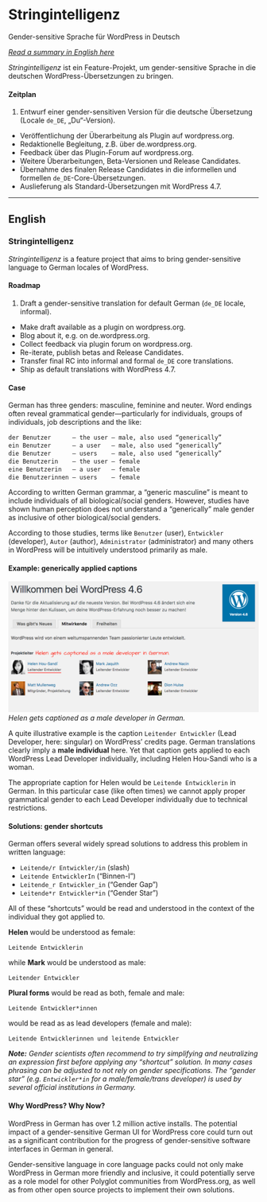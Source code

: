 # Stringintelligenz
Gender-sensitive Sprache für WordPress in Deutsch

[_Read a summary in English here_](#english)

_Stringintelligenz_ ist ein Feature-Projekt, um gender-sensitive Sprache in die deutschen WordPress-Übersetzungen zu bringen.

#### Zeitplan

1. Entwurf einer gender-sensitiven Version für die deutsche Übersetzung (Locale `de_DE`, „Du“-Version).
- Veröffentlichung der Überarbeitung als Plugin auf wordpress.org.
- Redaktionelle Begleitung, z.B. über de.wordpress.org.
- Feedback über das Plugin-Forum auf wordpress.org.
- Weitere Überarbeitungen, Beta-Versionen und Release Candidates.
- Übernahme des finalen Release Candidates in die informellen und formellen `de_DE`-Core-Übersetzungen.
- Auslieferung als Standard-Übersetzungen mit WordPress 4.7.

---

## English

### Stringintelligenz
_Stringintelligenz_ is a feature project that aims to bring gender-sensitive language to German locales of WordPress.

#### Roadmap

1. Draft a gender-sensitive translation for default German (`de_DE` locale, informal).
- Make draft available as a plugin on wordpress.org.
- Blog about it, e.g. on de.wordpress.org.
- Collect feedback via plugin forum on wordpress.org.
- Re-iterate, publish betas and Release Candidates.
- Transfer final RC into informal and formal `de_DE` core translations.
- Ship as default translations with WordPress 4.7.

#### Case
German has three genders: masculine, feminine and neuter. Word endings often reveal grammatical gender—particularly for individuals, groups of individuals, job descriptions and the like:

```
der Benutzer      – the user – male, also used “generically”
ein Benutzer      – a user   – male, also used “generically”
die Benutzer      – users    – male, also used “generically”
die Benutzerin    – the user – female
eine Benutzerin   – a user   – female
die Benutzerinnen – users    – female
```

According to written German grammar, a “generic masculine” is meant to include individuals of all biological/social genders. However, studies have shown human perception does not understand a “generically” male gender as inclusive of other biological/social genders.

According to those studies, terms like `Benutzer` (user), `Entwickler` (developer), `Autor` (author), `Administrator` (administrator) and many others in WordPress will be intuitively understood primarily as male.

#### Example: generically applied captions

![German localization for “lead developer” implies Helen Hou-Sandí would be a male developer.](/assets/lead-developers.png)
_Helen gets captioned as a male developer in German._

A quite illustrative example is the caption `Leitender Entwickler` (Lead Developer, here: singular) on WordPress’ credits page. German translations clearly imply a **male individual** here. Yet that caption gets applied to each WordPress Lead Developer individually, including Helen Hou-Sandí who is a woman.

The appropriate caption for Helen would be `Leitende Entwicklerin` in German. In this particular case (like often times) we cannot apply proper grammatical gender to each Lead Developer individually due to technical restrictions.

#### Solutions: gender shortcuts
German offers several widely spread solutions to address this problem in written language:

- `Leitende/r Entwickler/in` (slash)
- `Leitende EntwicklerIn` (“Binnen-I”)
- `Leitende_r Entwickler_in` (“Gender Gap”)
- `Leitende*r Entwickler*in` (“Gender Star”)

All of these “shortcuts” would be read and understood in the context of the individual they got applied to.

**Helen** would be understood as female:
```
Leitende Entwicklerin
```
while **Mark** would be understood as male:
```
Leitender Entwickler
```

**Plural forms** would be read as both, female and male:
```
Leitende Entwickler*innen
```
would be read as as lead developers (female and male):
```
Leitende Entwicklerinnen und leitende Entwickler
```

_**Note:** Gender scientists often recommend to try simplifying and neutralizing an expression first before applying any “shortcut” solution. In many cases phrasing can be adjusted to not rely on gender specifications. The “gender star” (e.g. `Entwickler*in` for a male/female/trans developer) is used by several official institutions in Germany._

#### Why WordPress? Why Now?
WordPress in German has over 1.2 million active installs. The potential impact of a gender-sensitive German UI for WordPress core could turn out as a significant contribution for the progress of gender-sensitive software interfaces in German in general.

Gender-sensitive language in core language packs could not only make WordPress in German more friendly and inclusive, it could potentially serve as a role model for other Polyglot communities from WordPress.org, as well as from other open source projects to implement their own solutions.

